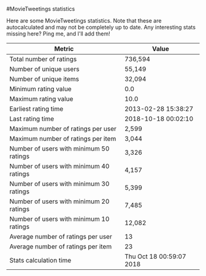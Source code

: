 #MovieTweetings statistics

Here are some MovieTweetings statistics. Note that these are autocalculated and may not be completely up to date. Any interesting stats missing here? Ping me, and I'll add them!

Metric | Value
--- | ---
Total number of ratings                 | 736,594
Number of unique users                  | 55,149
Number of unique items                  | 32,094
Minimum rating value                    | 0.0
Maximum rating value                    | 10.0
Earliest rating time                    | 2013-02-28 15:38:27
Last rating time                        | 2018-10-18 00:02:10
Maximum number of ratings per user      | 2,599
Maximum number of ratings per item      | 3,044
Number of users with minimum 50 ratings | 3,326
Number of users with minimum 40 ratings | 4,157
Number of users with minimum 30 ratings | 5,399
Number of users with minimum 20 ratings | 7,485
Number of users with minimum 10 ratings | 12,082
Average number of ratings per user      | 13
Average number of ratings per item      | 23
Stats calculation time                  | Thu Oct 18 00:59:07 2018

